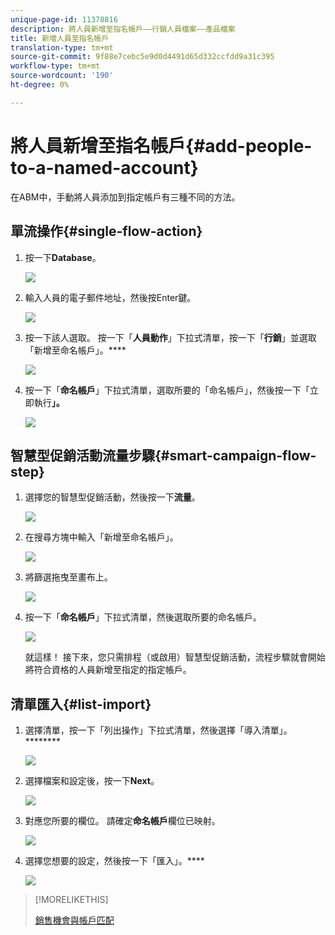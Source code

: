 ```yaml
---
unique-page-id: 11378816
description: 將人員新增至指名帳戶——行銷人員檔案——產品檔案
title: 新增人員至指名帳戶
translation-type: tm+mt
source-git-commit: 9f88e7cebc5e9d0d4491d65d332ccfdd9a31c395
workflow-type: tm+mt
source-wordcount: '190'
ht-degree: 0%

---
```



# 將人員新增至指名帳戶{#add-people-to-a-named-account}

在ABM中，手動將人員添加到指定帳戶有三種不同的方法。

## 單流操作{#single-flow-action}

1. 按一下&#x200B;**Database**。

   ![](assets/one-2.png)

1. 輸入人員的電子郵件地址，然後按Enter鍵。

   ![](assets/two.png)

1. 按一下該人選取。 按一下「**人員動作**」下拉式清單，按一下「**行銷**」並選取「新增至命名帳戶」。****

   ![](assets/three.png)

1. 按一下「**命名帳戶**」下拉式清單，選取所要的「命名帳戶」，然後按一下「立即執行&#x200B;**」。**

   ![](assets/four.png)

## 智慧型促銷活動流量步驟{#smart-campaign-flow-step}

1. 選擇您的智慧型促銷活動，然後按一下&#x200B;**流量**。

   ![](assets/five.png)

1. 在搜尋方塊中輸入「新增至命名帳戶」。

   ![](assets/six.png)

1. 將篩選拖曳至畫布上。

   ![](assets/seven.png)

1. 按一下「**命名帳戶**」下拉式清單，然後選取所要的命名帳戶。

   ![](assets/eight.png)

   就這樣！ 接下來，您只需排程（或啟用）智慧型促銷活動，流程步驟就會開始將符合資格的人員新增至指定的指定帳戶。

## 清單匯入{#list-import}

1. 選擇清單，按一下「列出操作」下拉式清單，然後選擇「導入清單」。********

   ![](assets/nine.png)

1. 選擇檔案和設定後，按一下&#x200B;**Next**。

   ![](assets/ten.png)

1. 對應您所要的欄位。 請確定&#x200B;**命名帳戶**&#x200B;欄位已映射。

   ![](assets/eleven.png)

1. 選擇您想要的設定，然後按一下「匯入」。****

   ![](assets/twelve.png)

>[!MORELIKETHIS]
>
>[銷售機會與帳戶匹配](/help/marketo/product-docs/target-account-management/target/named-accounts/lead-to-account-matching.md)
